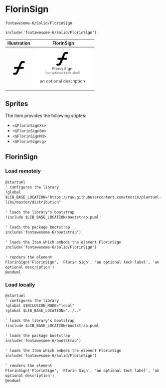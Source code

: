 # FlorinSign


```text
fontawesome-6/Solid/FlorinSign
```

```text
include('fontawesome-6/Solid/FlorinSign')
```



| Illustration | FlorinSign |
| :---: | :---: |
| ![illustration for Illustration](../../fontawesome-6/Solid/FlorinSign.png) | ![illustration for FlorinSign](../../fontawesome-6/Solid/FlorinSign.Local.png) |



## Sprites
The item provides the following sriptes:

- `<$FlorinSignXs>`
- `<$FlorinSignSm>`
- `<$FlorinSignMd>`
- `<$FlorinSignLg>`





## FlorinSign

### Load remotely
```plantuml
@startuml
' configures the library
!global $LIB_BASE_LOCATION="https://raw.githubusercontent.com/tmorin/plantuml-libs/master/distribution"

' loads the library's bootstrap
!include $LIB_BASE_LOCATION/bootstrap.puml

' loads the package bootstrap
include('fontawesome-6/bootstrap')

' loads the Item which embeds the element FlorinSign
include('fontawesome-6/Solid/FlorinSign')

' renders the element
FlorinSign('FlorinSign', 'Florin Sign', 'an optional tech label', 'an optional description')
@enduml
```

### Load locally
```plantuml
@startuml
' configures the library
!global $INCLUSION_MODE="local"
!global $LIB_BASE_LOCATION="../.."

' loads the library's bootstrap
!include $LIB_BASE_LOCATION/bootstrap.puml

' loads the package bootstrap
include('fontawesome-6/bootstrap')

' loads the Item which embeds the element FlorinSign
include('fontawesome-6/Solid/FlorinSign')

' renders the element
FlorinSign('FlorinSign', 'Florin Sign', 'an optional tech label', 'an optional description')
@enduml
```

